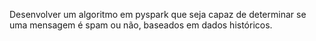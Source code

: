 Desenvolver um algoritmo em pyspark que seja capaz de determinar se uma mensagem é spam ou não, baseados em dados históricos. 
